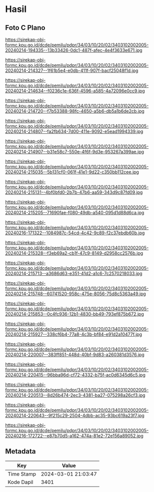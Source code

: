 # Hasil

## Foto C Plano

https://sirekap-obj-formc.kpu.go.id/dcde/pemilu/pdpr/34/03/10/20/02/3403102002005-20240214-194335--13b33426-0dc1-487f-afec-4e4f3633e671.jpg

https://sirekap-obj-formc.kpu.go.id/dcde/pemilu/pdpr/34/03/10/20/02/3403102002005-20240214-214327--1f61b5e4-e0db-411f-907f-bacf25048f1d.jpg

https://sirekap-obj-formc.kpu.go.id/dcde/pemilu/pdpr/34/03/10/20/02/3403102002005-20240214-214634--f0236c1e-636f-4596-a585-4a72096e0cc9.jpg

https://sirekap-obj-formc.kpu.go.id/dcde/pemilu/pdpr/34/03/10/20/02/3403102002005-20240214-214720--f7b53388-98fc-4650-a5b6-db5a1b6de2cb.jpg

https://sirekap-obj-formc.kpu.go.id/dcde/pemilu/pdpr/34/03/10/20/02/3403102002005-20240214-214807--fa2fb634-7d00-411e-9092-e5ead1994339.jpg

https://sirekap-obj-formc.kpu.go.id/dcde/pemilu/pdpr/34/03/10/20/02/3403102002005-20240214-214907--b31e58c7-550e-4f6f-9d3e-953267a399ae.jpg

https://sirekap-obj-formc.kpu.go.id/dcde/pemilu/pdpr/34/03/10/20/02/3403102002005-20240214-215035--5b131cf0-061f-41e1-9d22-c350bb112cee.jpg

https://sirekap-obj-formc.kpu.go.id/dcde/pemilu/pdpr/34/03/10/20/02/3403102002005-20240214-215131--4bf0bfd0-2b7b-47b6-aa59-343d9c87fd09.jpg

https://sirekap-obj-formc.kpu.go.id/dcde/pemilu/pdpr/34/03/10/20/02/3403102002005-20240214-215205--71690fae-f080-49db-a540-095d1d88d6ca.jpg

https://sirekap-obj-formc.kpu.go.id/dcde/pemilu/pdpr/34/03/10/20/02/3403102002005-20240216-171322--1084987c-54cd-4c42-9c89-f2c37ebdb60b.jpg

https://sirekap-obj-formc.kpu.go.id/dcde/pemilu/pdpr/34/03/10/20/02/3403102002005-20240214-215328--f3eb69a2-cb1f-47c9-8149-d2958cc2576b.jpg

https://sirekap-obj-formc.kpu.go.id/dcde/pemilu/pdpr/34/03/10/20/02/3403102002005-20240214-215713--a3686d63-e351-41d2-a1c6-7c2570218033.jpg

https://sirekap-obj-formc.kpu.go.id/dcde/pemilu/pdpr/34/03/10/20/02/3403102002005-20240214-215748--60741520-958c-475e-8056-75d8c5363a49.jpg

https://sirekap-obj-formc.kpu.go.id/dcde/pemilu/pdpr/34/03/10/20/02/3403102002005-20240214-215853--0c4fc936-12b1-4830-bb49-793ef875b672.jpg

https://sirekap-obj-formc.kpu.go.id/dcde/pemilu/pdpr/34/03/10/20/02/3403102002005-20240214-215927--338cf6b4-77a8-4c3b-bf84-e91d2a10477f.jpg

https://sirekap-obj-formc.kpu.go.id/dcde/pemilu/pdpr/34/03/10/20/02/3403102002005-20240214-220007--383ff851-448d-40bf-9d83-a260381d3576.jpg

https://sirekap-obj-formc.kpu.go.id/dcde/pemilu/pdpr/34/03/10/20/02/3403102002005-20240214-220415--96bba96d-cf72-4332-b75f-ac0d6345d6c5.jpg

https://sirekap-obj-formc.kpu.go.id/dcde/pemilu/pdpr/34/03/10/20/02/3403102002005-20240214-220513--8d26b474-2ec3-4381-ba27-075298a26cf3.jpg

https://sirekap-obj-formc.kpu.go.id/dcde/pemilu/pdpr/34/03/10/20/02/3403102002005-20240214-220643--9f215c29-2504-4dbb-ac35-93bc619a23f7.jpg

https://sirekap-obj-formc.kpu.go.id/dcde/pemilu/pdpr/34/03/10/20/02/3403102002005-20240216-172722--e87b70d5-a162-474a-81e2-72e156a89052.jpg


## Metadata

| Key        | Value               |
| ---------- | ------------------- |
| Time Stamp | 2024-03-01 21:03:47 |
| Kode Dapil | 3401                |



